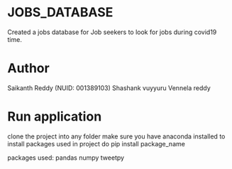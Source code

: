 # JOBS_DATABASE
Created a jobs database for Job seekers to look for jobs during covid19 time.

# Author
Saikanth Reddy (NUID: 001389103)
Shashank vuyyuru
Vennela reddy

# Run application
clone the project into any folder
make sure you have anaconda installed
to install packages used in project do
pip install package_name

packages used:
pandas
numpy
tweetpy
